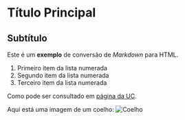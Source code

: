 # Título Principal

## Subtítulo

Este é um **exemplo** de conversão de *Markdown* para HTML.

1. Primeiro item da lista numerada
2. Segundo item da lista numerada
3. Terceiro item da lista numerada

Como pode ser consultado em [página da UC](http://www.uc.pt).

Aqui está uma imagem de um coelho:
![Coelho](https://i.imgur.com/0HmvAdB.jpeg)
